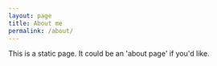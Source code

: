 ```yaml
---
layout: page
title: About me 
permalink: /about/
---
```


This is a static page. It could be an 'about page' if you'd like.
